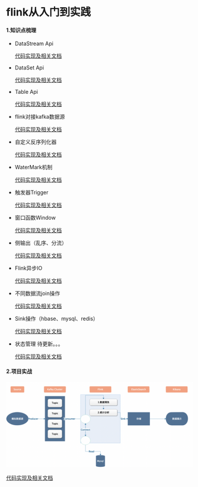 # flink从入门到实践
#### 1.知识点梳理

- DataStream Api

  [代码实现及相关文档](/src/main/scala/com/lp/test/datastream)

- DataSet Api

  [代码实现及相关文档](/src/main/scala/com/lp/test/dataset)

- Table Api

  [代码实现及相关文档](/src/main/scala/com/lp/test/table)

- flink对接kafka数据源

  [代码实现及相关文档](/src/main/scala/com/lp/test/source)

- 自定义反序列化器

  [代码实现及相关文档](/src/main/scala/com/lp/test/serialization)

- WaterMark机制

  [代码实现及相关文档](/src/main/scala/com/lp/test/watermark)

- 触发器Trigger

  [代码实现及相关文档](/src/main/scala/com/lp/test/trigger)

- 窗口函数Window

  [代码实现及相关文档](/src/main/scala/com/lp/test/windows)

- 侧输出（乱序、分流）

  [代码实现及相关文档](/src/main/scala/com/lp/test/sideoutputs)

- Flink异步IO

  [代码实现及相关文档](/src/main/scala/com/lp/test/asyncio)

- 不同数据流join操作

  [代码实现及相关文档](/src/main/scala/com/lp/test/join)

- Sink操作（hbase、mysql、redis）

  [代码实现及相关文档](/src/main/scala/com/lp/test/sink)

- 状态管理    待更新。。。

  [代码实现及相关文档](/src/main/scala/com/lp/test/state)

#### 2.项目实战
  ![](/src/main/resources/pic/WX20190614-123737@2x.png)

  [代码实现及相关文档](/src/main/scala/com/lp/test/project)